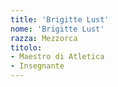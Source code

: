 ```yaml
---
title: 'Brigitte Lust'
nome: 'Brigitte Lust'
razza: Mezzorca
titolo:
- Maestro di Atletica
- Insegnante
---
```

